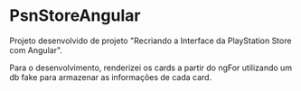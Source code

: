 # PsnStoreAngular

Projeto desenvolvido de projeto "Recriando a Interface da PlayStation Store com Angular".

Para o desenvolvimento, renderizei os cards a partir do ngFor utilizando um db fake para armazenar as informações de cada card.
